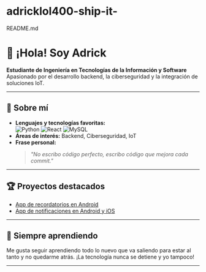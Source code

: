 # adricklol400-ship-it-
README.md
# 👋 ¡Hola! Soy Adrick

**Estudiante de Ingeniería en Tecnologías de la Información y Software**  
Apasionado por el desarrollo backend, la ciberseguridad y la integración de soluciones IoT.

---

## 🚀 Sobre mí

- **Lenguajes y tecnologías favoritas:**  
  ![Python](https://img.shields.io/badge/Python-3776AB?style=flat&logo=python&logoColor=white) ![React](https://img.shields.io/badge/React-61DAFB?style=flat&logo=react&logoColor=black) ![MySQL](https://img.shields.io/badge/MySQL-4479A1?style=flat&logo=mysql&logoColor=white)
- **Áreas de interés:** Backend, Ciberseguridad, IoT
- **Frase personal:**  
  > _"No escribo código perfecto, escribo código que mejora cada commit."_

---

## 🏆 Proyectos destacados

- [App de recordatorios en Android](#)  
- [App de notificaciones en Android y iOS](#)


---

## 🌱 Siempre aprendiendo

Me gusta seguir aprendiendo todo lo nuevo que va saliendo para estar al tanto y no quedarme atrás. ¡La tecnología nunca se detiene y yo tampoco!

---

<!-- Si tienes redes sociales, agrégalas aquí. Por ejemplo:
[LinkedIn](#) | [Twitter](#) | [Sitio web](#)
-->
